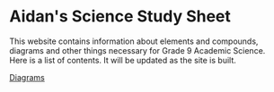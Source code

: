 # Aidan's Science Study Sheet

This website contains information about elements and compounds, diagrams and other things necessary for Grade 9 Academic Science.
</br>
Here is a list of contents. It will be updated as the site is built.

[Diagrams](diagrams)
